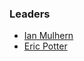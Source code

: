 ### Leaders
* [Ian Mulhern](mailto:ian.mulhern@owasp.org)
* [Eric Potter](mailto:eric.potter@owasp.org)

